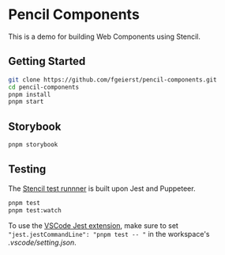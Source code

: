 # Pencil Components

This is a demo for building Web Components using Stencil.


## Getting Started

```bash
git clone https://github.com/fgeierst/pencil-components.git
cd pencil-components
pnpm install
pnpm start
```

## Storybook

```bash
pnpm storybook
```

## Testing 

The [Stencil test runnner](https://stenciljs.com/docs/testing/stencil-testrunner/overview) is built upon Jest and Puppeteer.

```bash
pnpm test
pnpm test:watch
```
To use the [VSCode Jest extension](https://marketplace.visualstudio.com/items?itemName=Orta.vscode-jest), make sure to set `"jest.jestCommandLine": "pnpm test -- "` in the workspace's *.vscode/setting.json*.